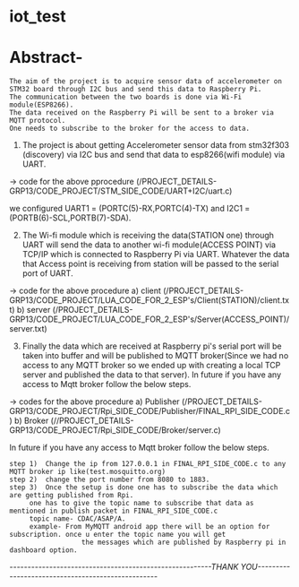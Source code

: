 # iot_test
# Abstract-
	The aim of the project is to acquire sensor data of accelerometer on 
	STM32 board through I2C bus and send this data to Raspberry Pi. 
	The communication between the two boards is done via Wi-Fi module(ESP8266).	 
	The data received on the Raspberry Pi will be sent to a broker via MQTT protocol. 
	One needs to subscribe to the broker for the access to data.




1) The project is about getting Accelerometer sensor data from stm32f303
   (discovery) via I2C bus and send that data to esp8266(wifi module) 
   via UART.

-> code for the above pprocedure
   (/PROJECT_DETAILS-GRP13/CODE_PROJECT/STM_SIDE_CODE/UART+I2C/uart.c)

   we configured UART1 = (PORTC(5)-RX,PORTC(4)-TX) and
	      I2C1  = (PORTB(6)-SCL,PORTB(7)-SDA).

2) The Wi-fi module which is receiving the data(STATION one) through UART
   will send the data to another wi-fi module(ACCESS POINT) via TCP/IP 
   which is connected to Raspberry Pi via UART. Whatever the data that
   Access point is receiving from station will be passed to the serial 
   port of UART.

-> code for the above procedure
   a) client
      (/PROJECT_DETAILS-GRP13/CODE_PROJECT/LUA_CODE_FOR_2_ESP's/Client(STATION)/client.txt)
   b) server
      (/PROJECT_DETAILS-GRP13/CODE_PROJECT/LUA_CODE_FOR_2_ESP's/Server(ACCESS_POINT)/server.txt)

3) Finally the data which are received at Raspberry pi's serial port  will be taken 
   into buffer and will be published to MQTT broker(Since we had no access to any MQTT broker
   so we ended up with creating a local TCP server and published the data to that server).
   In future if you have any access to Mqtt broker follow the below steps.
   
-> codes for the above procedure
   a) Publisher
      (/PROJECT_DETAILS-GRP13/CODE_PROJECT/Rpi_SIDE_CODE/Publisher/FINAL_RPI_SIDE_CODE.c)
   b) Broker
      (//PROJECT_DETAILS-GRP13/CODE_PROJECT/Rpi_SIDE_CODE/Broker/server.c)

   In future if you have any access to Mqtt broker follow the below steps.
       
	step 1)  Change the ip from 127.0.0.1 in FINAL_RPI_SIDE_CODE.c to any MQTT broker ip like(test.mosquitto.org)
	step 2)  change the port number from 8080 to 1883.
	step 3)  Once the setup is done one has to subscribe the data which are getting published from Rpi.
		 one has to give the topic name to subscribe that data as mentioned in publish packet in FINAL_RPI_SIDE_CODE.c
		 topic name- CDAC/ASAP/A.  	 
		 example- From MyMQTT android app there will be an option for subscription. once u enter the topic name you will get 
	                  the messages which are published by Raspberry pi in dashboard option.
        



*--------------------------------------------------------THANK             YOU--------------------------------------------------*
